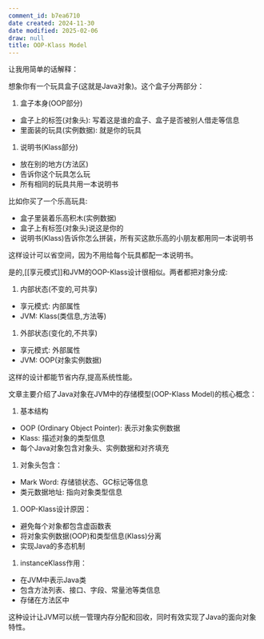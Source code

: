 ```yaml
---
comment_id: b7ea6710
date created: 2024-11-30
date modified: 2025-02-06
draw: null
title: OOP-Klass Model
---
```

让我用简单的话解释：

想象你有一个玩具盒子(这就是Java对象)。这个盒子分两部分：

1. 盒子本身(OOP部分)
- 盒子上的标签(对象头): 写着这是谁的盒子、盒子是否被别人借走等信息
- 里面装的玩具(实例数据): 就是你的玩具

1. 说明书(Klass部分)
- 放在别的地方(方法区)
- 告诉你这个玩具怎么玩
- 所有相同的玩具共用一本说明书

比如你买了一个乐高玩具:

- 盒子里装着乐高积木(实例数据)
- 盒子上有标签(对象头)说这是你的
- 说明书(Klass)告诉你怎么拼装，所有买这款乐高的小朋友都用同一本说明书

这样设计可以省空间，因为不用给每个玩具都配一本说明书。

是的,[[享元模式]]和JVM的OOP-Klass设计很相似。两者都把对象分成:

1. 内部状态(不变的,可共享)

- 享元模式: 内部属性
- JVM: Klass(类信息,方法等)

1. 外部状态(变化的,不共享)

- 享元模式: 外部属性
- JVM: OOP(对象实例数据)

这样的设计都能节省内存,提高系统性能。

文章主要介绍了Java对象在JVM中的存储模型(OOP-Klass Model)的核心概念：

1. 基本结构
- OOP (Ordinary Object Pointer): 表示对象实例数据
- Klass: 描述对象的类型信息
- 每个Java对象包含对象头、实例数据和对齐填充

1. 对象头包含：
- Mark Word: 存储锁状态、GC标记等信息
- 类元数据地址: 指向对象类型信息

1. OOP-Klass设计原因：
- 避免每个对象都包含虚函数表
- 将对象实例数据(OOP)和类型信息(Klass)分离
- 实现Java的多态机制

1. instanceKlass作用：
- 在JVM中表示Java类
- 包含方法列表、接口、字段、常量池等类信息
- 存储在方法区中

这种设计让JVM可以统一管理内存分配和回收，同时有效实现了Java的面向对象特性。
